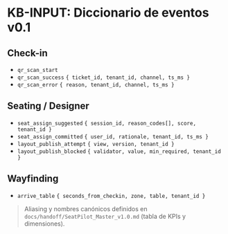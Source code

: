 # KB-INPUT: Diccionario de eventos v0.1
## Check-in
- `qr_scan_start`
- `qr_scan_success` `{ ticket_id, tenant_id, channel, ts_ms }`
- `qr_scan_error` `{ reason, tenant_id, channel, ts_ms }`

## Seating / Designer
- `seat_assign_suggested` `{ session_id, reason_codes[], score, tenant_id }`
- `seat_assign_committed` `{ user_id, rationale, tenant_id, ts_ms }`
- `layout_publish_attempt` `{ view, version, tenant_id }`
- `layout_publish_blocked` `{ validator, value, min_required, tenant_id }`

## Wayfinding
- `arrive_table` `{ seconds_from_checkin, zone, table, tenant_id }`

> Aliasing y nombres canónicos definidos en `docs/handoff/SeatPilot_Master_v1.0.md` (tabla de KPIs y dimensiones).
